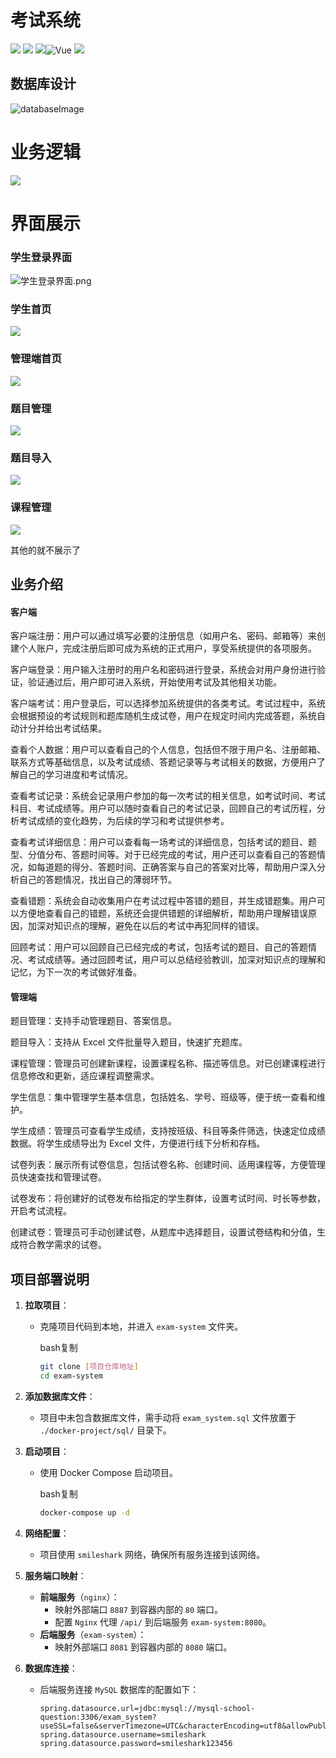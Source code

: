 # 考试系统

![](https://img.shields.io/badge/Spring%20Boot-2.3.x-blue.svg?logo=Spring%20Boot)  ![](https://img.shields.io/badge/Python-3.6.x-brightgreen.svg?logo=Python) ![](https://img.shields.io/badge/Docker%20Build-passing-brightgreen.svg?logo=Docker)![Vue](https://img.shields.io/badge/vue-3.2-brightgreen.svg?logo=Vue) ![](https://img.shields.io/badge/Version-1.0.0-brightgreen.svg?logo=Verizon)  

## 数据库设计

![databaseImage](./images/考试系统数据库设计.png)

# 业务逻辑

![](./images/考试系统业务逻辑.jpg)



# 界面展示

### 学生登录界面

![学生登录界面.png](./images/学生登录界面.png)

### 学生首页

![](./images/学生首页.png)

### 管理端首页

![](./images/管理端首页.png)

### 题目管理

![](./images/题目管理.png)

### 题目导入

![](./images/题目导入.png)

### 课程管理

![](./images/课程管理.png)

其他的就不展示了

## 业务介绍

#### 客户端

客户端注册：用户可以通过填写必要的注册信息（如用户名、密码、邮箱等）来创建个人账户，完成注册后即可成为系统的正式用户，享受系统提供的各项服务。

客户端登录：用户输入注册时的用户名和密码进行登录，系统会对用户身份进行验证，验证通过后，用户即可进入系统，开始使用考试及其他相关功能。

客户端考试：用户登录后，可以选择参加系统提供的各类考试。考试过程中，系统会根据预设的考试规则和题库随机生成试卷，用户在规定时间内完成答题，系统自动计分并给出考试结果。

查看个人数据：用户可以查看自己的个人信息，包括但不限于用户名、注册邮箱、联系方式等基础信息，以及考试成绩、答题记录等与考试相关的数据，方便用户了解自己的学习进度和考试情况。

查看考试记录：系统会记录用户参加的每一次考试的相关信息，如考试时间、考试科目、考试成绩等。用户可以随时查看自己的考试记录，回顾自己的考试历程，分析考试成绩的变化趋势，为后续的学习和考试提供参考。

查看考试详细信息：用户可以查看每一场考试的详细信息，包括考试的题目、题型、分值分布、答题时间等。对于已经完成的考试，用户还可以查看自己的答题情况，如每道题的得分、答题时间、正确答案与自己的答案对比等，帮助用户深入分析自己的答题情况，找出自己的薄弱环节。

查看错题：系统会自动收集用户在考试过程中答错的题目，并生成错题集。用户可以方便地查看自己的错题，系统还会提供错题的详细解析，帮助用户理解错误原因，加深对知识点的理解，避免在以后的考试中再犯同样的错误。

回顾考试：用户可以回顾自己已经完成的考试，包括考试的题目、自己的答题情况、考试成绩等。通过回顾考试，用户可以总结经验教训，加深对知识点的理解和记忆，为下一次的考试做好准备。

#### 管理端

题目管理：支持手动管理题目、答案信息。

题目导入：支持从 Excel 文件批量导入题目，快速扩充题库。

课程管理：管理员可创建新课程，设置课程名称、描述等信息。对已创建课程进行信息修改和更新，适应课程调整需求。

学生信息：集中管理学生基本信息，包括姓名、学号、班级等，便于统一查看和维护。

学生成绩：管理员可查看学生成绩，支持按班级、科目等条件筛选，快速定位成绩数据。将学生成绩导出为 Excel 文件，方便进行线下分析和存档。

试卷列表：展示所有试卷信息，包括试卷名称、创建时间、适用课程等，方便管理员快速查找和管理试卷。

试卷发布：将创建好的试卷发布给指定的学生群体，设置考试时间、时长等参数，开启考试流程。

创建试卷：管理员可手动创建试卷，从题库中选择题目，设置试卷结构和分值，生成符合教学需求的试卷。



## 项目部署说明

1. **拉取项目**：

   - 克隆项目代码到本地，并进入 `exam-system` 文件夹。

     bash复制

     ```bash
     git clone [项目仓库地址]
     cd exam-system
     ```

2. **添加数据库文件**：

   - 项目中未包含数据库文件，需手动将 `exam_system.sql` 文件放置于 `./docker-project/sql/` 目录下。

3. **启动项目**：

   - 使用 Docker Compose 启动项目。

     bash复制

     ```bash
     docker-compose up -d
     ```

4. **网络配置**：

   - 项目使用 `smileshark` 网络，确保所有服务连接到该网络。

5. **服务端口映射**：

   - **前端服务**（`nginx`）：
     - 映射外部端口 `8887` 到容器内部的 `80` 端口。
     - 配置 `Nginx` 代理 `/api/` 到后端服务 `exam-system:8080`。
   - **后端服务**（`exam-system`）：
     - 映射外部端口 `8081` 到容器内部的 `8080` 端口。

6. **数据库连接**：

   - 后端服务连接 `MySQL` 数据库的配置如下：

     ```properties
     spring.datasource.url=jdbc:mysql://mysql-school-question:3306/exam_system?useSSL=false&serverTimezone=UTC&characterEncoding=utf8&allowPublicKeyRetrieval=true
     spring.datasource.username=smileshark
     spring.datasource.password=smileshark123456
     ```